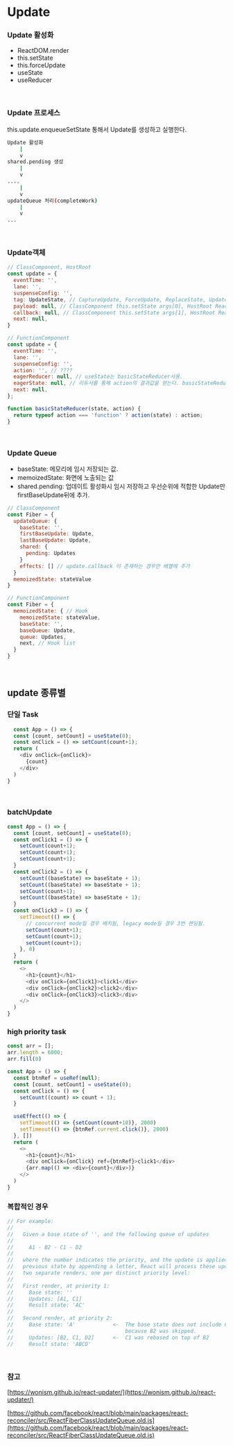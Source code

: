 # Update

### Update 활성화

- ReactDOM.render
- this.setState
- this.forceUpdate
- useState
- useReducer

<br />

### Update 프로세스

this.update.enqueueSetState 통해서 Update를 생성하고 실행한다.

```sh
Update 활성화
    |
    v
shared.pending 생성
    |
    v
....
    |
    v
updateQueue 처리(completeWork)
    |
    v
...
```

<br />

### Update객체

```js
// ClassComponent, HostRoot
const update = {
  eventTime: '',
  lane: '',
  suspenseConfig: '',
  tag: UpdateState, // CaptureUpdate, ForceUpdate, ReplaceState, UpdateState
  payload: null, // ClassComponent this.setState args[0], HostRoot ReactDOM.render args[0]
  callback: null, // ClassComponent this.setState args[1], HostRoot ReactDOM.render args[2]
  next: null,
}

// FunctionComponent
const update = {
  eventTime: '',
  lane: '',
  suspenseConfig: '',
  action: '', // ????
  eagerReducer: null, // useState는 basicStateReducer사용.
  eagerState: null, // 리듀서를 통해 action의 결과값을 얻는다. basicStateReducer(baseState, action)
  next: null,
};

function basicStateReducer(state, action) {
  return typeof action === 'function' ? action(state) : action;
}
```

<br />

### Update Queue

- baseState: 메모리에 임시 저장되는 값.
- memoizedState: 화면에 노출되는 값
- shared.pending: 업데이트 활성화시 임시 저장하고 우선순위에 적합한 Update만 firstBaseUpdate뒤에 추가.

```js
// ClassComponent
const Fiber = {
  updateQueue: {
    baseState: '',
    firstBaseUpdate: Update,
    lastBaseUpdate: Update,
    shared: {
      pending: Updates
    }
    effects: [] // update.callback 이 존재하는 경우만 배열에 추가
  }
  memoizedState: stateValue
}

// FunctionComponent
const Fiber = {
  memoizedState: { // Hook
    memoizedState: stateValue,
    baseState: '',
    baseQueue: Update,
    queue: Updates,
    next, // Hook list
  }
}
```

<br />

## update 종류별

### 단일 Task

```js
  const App = () => {
  const [count, setCount] = useState(0);
  const onClick = () => setCount(count+1);
  return (
    <div onClick={onClick}>
      {count}
    </div>
  )
}
```

<br />

### batchUpdate

```js
const App = () => {
  const [count, setCount] = useState(0);
  const onClick1 = () => {
    setCount(count+1);
    setCount(count+1);
    setCount(count+1);
  }
  const onClick2 = () => {
    setCount((baseState) => baseState + 1);
    setCount((baseState) => baseState + 1);
    setCount(count+1);
    setCount((baseState) => baseState + 1);
  }
  const onClick3 = () => {
    setTimeout(() => {
      // concurrent mode일 경우 배치됨, legacy mode일 경우 3번 랜딩됨. 
      setCount(count+1);
      setCount(count+1);
      setCount(count+1);
    }, 0)
  }
  return (
    <>
      <h1>{count}</h1>
      <div onClick={onClick1}>click1</div>
      <div onClick={onClick2}>click2</div>
      <div onClick={onClick3}>click3</div>
    </>
  )
}
```

### high priority task

```js
const arr = [];
arr.length = 6000;
arr.fill(0)

const App = () => {
  const btnRef = useRef(null);
  const [count, setCount] = useState(0);
  const onClick = () => {
    setCount((count) => count + 1);
  }

  useEffect(() => {
    setTimeout(() => {setCount(count+10)}, 2000)
    setTimeout(() => {btnRef.current.click()}, 2000)
  }, [])
  return (
    <>
      <h1>{count}</h1>
      <div onClick={onClick} ref={btnRef}>click1</div>
      {arr.map(() => <div>{count}</div>)}
    </>
  )
}
```

### 복합적인 경우

```js
// For example:
//
//   Given a base state of '', and the following queue of updates
//
//     A1 - B2 - C1 - D2
//
//   where the number indicates the priority, and the update is applied to the
//   previous state by appending a letter, React will process these updates as
//   two separate renders, one per distinct priority level:
//
//   First render, at priority 1:
//     Base state: ''
//     Updates: [A1, C1]
//     Result state: 'AC'
//
//   Second render, at priority 2:
//     Base state: 'A'            <-  The base state does not include C1,
//                                    because B2 was skipped.
//     Updates: [B2, C1, D2]      <-  C1 was rebased on top of B2
//     Result state: 'ABCD'
```

<br />

### 참고

[https://wonism.github.io/react-updater/](https://wonism.github.io/react-updater/)

[https://github.com/facebook/react/blob/main/packages/react-reconciler/src/ReactFiberClassUpdateQueue.old.js](https://github.com/facebook/react/blob/main/packages/react-reconciler/src/ReactFiberClassUpdateQueue.old.js)
